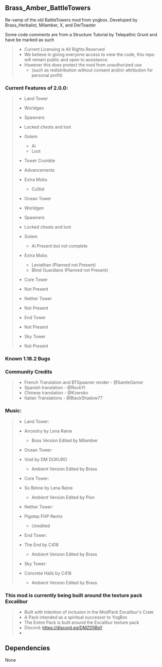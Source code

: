 ## Brass_Amber_BattleTowers
Re-vamp of the old BattleTowers mod from yogbox. Developed by Brass_Herbalist, Milamber, X, and DerToaster

Some code comments are from a Structure Tutorial by Telepathic Grunt and have be marked as such

>- Current Licensing is All Rights Reserved
>  - We believe in giving everyone access to view the code, this repo will remain public and open to assistance. 
>  - However this does protect the mod from unauthorized use 
>    - (such as redistribution without consent and/or attribution for personal profit)

### Current Features of 2.0.0:

>- Land Tower 
>  - Worldgen
>  - Spawners 
>  - Locked chests and loot 
>  - Golem
>    - Ai
>    - Loot
>  - Tower Crumble
>  - Advancements
>  - Extra Mobs
>    - Cultist 
>
> 
>- Ocean Tower 
>  - Worldgen
>  - Spawners
>  - Locked chests and loot
>  - Golem
>    - Ai Present but not complete
>  - Extra Mobs
>    - Leviathan (Planned not Present)
>    - Blind Guardians (Planned not Present)
>
> 
>- Core Tower
>  - Not Present
>
> 
>- Nether Tower
>  - Not Present
>
>
>- End Tower
   >  - Not Present
>
>
>- Sky Tower
   >  - Not Present
>
>


### Known 1.18.2 Bugs

### Community Credits

>- French Translation and BTSpawner render - @SamleGamer
>- Spanish translation - @RockYI
>- Chinese translation - @Kzeroko
>- Italian Translations - @BlackShadow77


### Music:
>- Land Tower: 
>  - Ancestry by Lena Raine 
>    - Boss Version Edited by Milamber
>
> 
>- Ocean Tower: 
>  - Void by DM DOKURO 
>    - Ambient Version Edited by Brass
>
>
>- Core Tower: 
>  - So Below by Lena Raine 
>    - Ambient Version Edited by Pion
>
>
>- Nether Tower: 
>  - Pigstep FHP Remix 
>    - Unedited
>
>
>- End Tower:  
>  - The End by C418 
>    - Ambient Version Edited by Brass
>
>
>- Sky Tower: 
>  - Concrete Halls by C418 
>    - Ambient Version Edited by Brass

### This mod is currently being built around the texture pack Excalibur
>- Built with intention of inclusion in the ModPack Excalibur's Crate
>  - A Pack intended as a spiritual successor to YogBox 
>  - The Entire Pack is built around the Excalibur texture pack
>  - Discord: https://discord.gg/DMZD5BsY
>- 


## Dependencies

None
